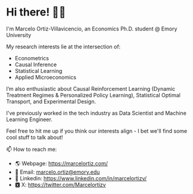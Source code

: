 # Hi there! 🙋‍♂️

I'm Marcelo Ortiz-Villavicencio, an Economics Ph.D. student @ Emory University 

My research interests lie at the intersection of:
- Econometrics
- Causal Inference
- Statistical Learning
- Applied Microeconomics

I’m also enthusiastic about Causal Reinforcement Learning (Dynamic Treatment Regimes & Personalized Policy Learning), Statistical Optimal Transport, and Experimental Design.

I've previously worked in the tech industry as Data Scientist and Machine Learning Engineer.

Feel free to hit me up if you think our interests align - I bet we'll find some cool stuff to talk about! 

📫 How to reach me: 
- 🌎 Webpage: https://marcelortiz.com/
- 📧 Email: marcelo.ortiz@emory.edu
- 👔 Linkedin: https://www.linkedin.com/in/marcelortizv/
- 🆇 X: https://twitter.com/Marcelortizv

<!---
marcelortizv/marcelortizv is a ✨ special ✨ repository because its `README.md` (this file) appears on your GitHub profile.
You can click the Preview link to take a look at your changes.
--->
